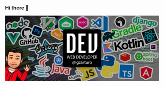 ### Hi there 👋

<!--
**nico3dev/nico3dev** is a ✨ _special_ ✨ repository because its `README.md` (this file) appears on your GitHub profile.

Here are some ideas to get you started:

- 🔭 I’m currently working on ...
- 🌱 I’m currently learning ...
- 👯 I’m looking to collaborate on ...
- 🤔 I’m looking for help with ...
- 💬 Ask me about ...
- 📫 How to reach me: ...
- 😄 Pronouns: ...
- ⚡ Fun fact: ...
-->
<a target="_blank" rel="noopener noreferrer nofollow" href="https://raw.githubusercontent.com/lgzarturo/lgzarturo/master/assets/github-header.jpg"><img src="https://raw.githubusercontent.com/lgzarturo/lgzarturo/master/assets/github-header.jpg" alt="Arturo López - Programador Web" style="max-width: 100%;"></a>
